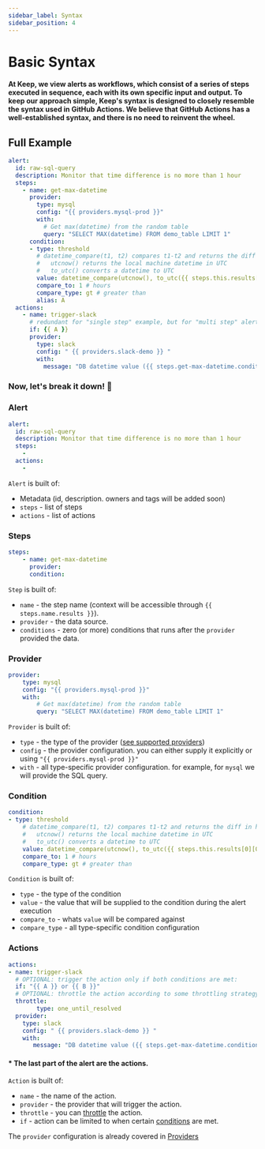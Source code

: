 ```yaml
---
sidebar_label: Syntax
sidebar_position: 4
---
```


# Basic Syntax

#### At Keep, we view alerts as workflows, which consist of a series of steps executed in sequence, each with its own specific input and output. To keep our approach simple, Keep's syntax is designed to closely resemble the syntax used in GitHub Actions. We believe that GitHub Actions has a well-established syntax, and there is no need to reinvent the wheel.

## Full Example
```yaml
alert:
  id: raw-sql-query
  description: Monitor that time difference is no more than 1 hour
  steps:
    - name: get-max-datetime
      provider:
        type: mysql
        config: "{{ providers.mysql-prod }}"
        with:
          # Get max(datetime) from the random table
          query: "SELECT MAX(datetime) FROM demo_table LIMIT 1"
      condition:
      - type: threshold
        # datetime_compare(t1, t2) compares t1-t2 and returns the diff in hours
        #   utcnow() returns the local machine datetime in UTC
        #   to_utc() converts a datetime to UTC
        value: datetime_compare(utcnow(), to_utc({{ steps.this.results[0][0] }}))
        compare_to: 1 # hours
        compare_type: gt # greater than
        alias: A
  actions:
    - name: trigger-slack
      # redundant for "single step" example, but for "multi step" alerts this can be useful
      if: {{ A }}
      provider:
        type: slack
        config: " {{ providers.slack-demo }} "
        with:
          message: "DB datetime value ({{ steps.get-max-datetime.conditions.threshold[0].value }}) is greater than 1! 🚨"
```

### Now, let's break it down! 🔨
### Alert
```yaml
alert:
  id: raw-sql-query
  description: Monitor that time difference is no more than 1 hour
  steps:
    -
  actions:
    -
```

`Alert` is built of:
- Metadata (id, description. owners and tags will be added soon)
- `steps` - list of steps
- `actions` - list of actions

### Steps
```yaml
steps:
    - name: get-max-datetime
      provider:
      condition:
```
`Step` is built of:
  - `name` - the step name (context will be accessible through `{{ steps.name.results }}`).
  - `provider` - the data source.
  - `conditions` - zero (or more) conditions that runs after the `provider` provided the data.

### Provider
```yaml
provider:
    type: mysql
    config: "{{ providers.mysql-prod }}"
    with:
        # Get max(datetime) from the random table
        query: "SELECT MAX(datetime) FROM demo_table LIMIT 1"
```
`Provider` is built of:
- `type` - the type of the provider ([see supported providers](providers/getting-started.md))
- `config` - the provider configuration. you can either supply it explicitly or using `"{{ providers.mysql-prod }}"`
- `with` - all type-specific provider configuration. for example, for `mysql` we will provide the SQL query.

### Condition
```yaml
condition:
- type: threshold
    # datetime_compare(t1, t2) compares t1-t2 and returns the diff in hours
    #   utcnow() returns the local machine datetime in UTC
    #   to_utc() converts a datetime to UTC
    value: datetime_compare(utcnow(), to_utc({{ steps.this.results[0][0] }}))
    compare_to: 1 # hours
    compare_type: gt # greater than
```
`Condition` is built of:
- `type` - the type of the condition
- `value` - the value that will be supplied to the condition during the alert execution
- `compare_to` - whats `value` will be compared against
- `compare_type` - all type-specific condition configuration

### Actions
```yaml
actions:
- name: trigger-slack
  # OPTIONAL: trigger the action only if both conditions are met:
  if: "{{ A }} or {{ B }}"
  # OPTIONAL: throttle the action according to some throttling strategy
  throttle:
        type: one_until_resolved
  provider:
    type: slack
    config: " {{ providers.slack-demo }} "
    with:
       message: "DB datetime value ({{ steps.get-max-datetime.conditions.threshold[0].value }}) is greater than 1! 🚨"
```

#### * The last part of the alert are the actions.

`Action` is built of:
- `name` - the name of the action.
- `provider` - the provider that will trigger the action.
- `throttle` - you can [throttle](throttles/what-is-throttle.md) the action.
- `if` - action can be limited to when certain [conditions](conditions/what-is-a-condition.md) are met.

The `provider` configuration is already covered in [Providers](syntax#provider)
